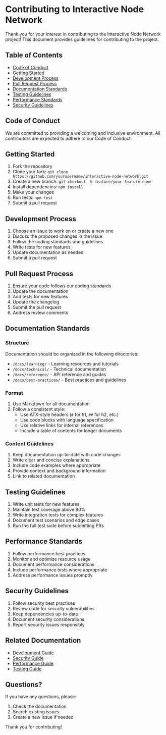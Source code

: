 # Contributing to Interactive Node Network

Thank you for your interest in contributing to the Interactive Node Network project! This document provides guidelines for contributing to the project.

## Table of Contents

- [Code of Conduct](#code-of-conduct)
- [Getting Started](#getting-started)
- [Development Process](#development-process)
- [Pull Request Process](#pull-request-process)
- [Documentation Standards](#documentation-standards)
- [Testing Guidelines](#testing-guidelines)
- [Performance Standards](#performance-standards)
- [Security Guidelines](#security-guidelines)

## Code of Conduct

We are committed to providing a welcoming and inclusive environment. All contributors are expected to adhere to our Code of Conduct.

## Getting Started

1. Fork the repository
2. Clone your fork: `git clone https://github.com/yourusername/interactive-node-network.git`
3. Create a new branch: `git checkout -b feature/your-feature-name`
4. Install dependencies: `npm install`
5. Make your changes
6. Run tests: `npm test`
7. Submit a pull request

## Development Process

1. Choose an issue to work on or create a new one
2. Discuss the proposed changes in the issue
3. Follow the coding standards and guidelines
4. Write tests for new features
5. Update documentation as needed
6. Submit a pull request

## Pull Request Process

1. Ensure your code follows our coding standards
2. Update the documentation
3. Add tests for new features
4. Update the changelog
5. Submit the pull request
6. Address review comments

## Documentation Standards

### Structure

Documentation should be organized in the following directories:

- `/docs/learning/` - Learning resources and tutorials
- `/docs/technical/` - Technical documentation
- `/docs/reference/` - API reference and guides
- `/docs/best-practices/` - Best practices and guidelines

### Format

1. Use Markdown for all documentation
2. Follow a consistent style:
   - Use ATX-style headers (`#` for h1, `##` for h2, etc.)
   - Use code blocks with language specification
   - Use relative links for internal references
   - Include a table of contents for longer documents

### Content Guidelines

1. Keep documentation up-to-date with code changes
2. Write clear and concise explanations
3. Include code examples where appropriate
4. Provide context and background information
5. Link to related documentation

## Testing Guidelines

1. Write unit tests for new features
2. Maintain test coverage above 80%
3. Write integration tests for complex features
4. Document test scenarios and edge cases
5. Run the full test suite before submitting PRs

## Performance Standards

1. Follow performance best practices
2. Monitor and optimize resource usage
3. Document performance considerations
4. Include performance tests where appropriate
5. Address performance issues promptly

## Security Guidelines

1. Follow security best practices
2. Review code for security vulnerabilities
3. Keep dependencies up-to-date
4. Document security considerations
5. Report security issues responsibly

## Related Documentation

- [Development Guide](docs/best-practices/development.md)
- [Security Guide](docs/best-practices/security.md)
- [Performance Guide](docs/best-practices/performance.md)
- [Testing Guide](docs/reference/testing.md)

## Questions?

If you have any questions, please:
1. Check the documentation
2. Search existing issues
3. Create a new issue if needed

Thank you for contributing!
